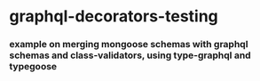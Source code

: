 # graphql-decorators-testing

### example on merging mongoose schemas with graphql schemas and class-validators, using type-graphql and typegoose
